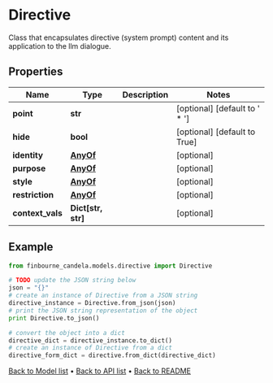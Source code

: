 # Directive

Class that encapsulates directive (system prompt) content and its application to the llm dialogue.      

## Properties
Name | Type | Description | Notes
------------ | ------------- | ------------- | -------------
**point** | **str** |  | [optional] [default to ' * ']
**hide** | **bool** |  | [optional] [default to True]
**identity** | [**AnyOf**](AnyOf.md) |  | [optional] 
**purpose** | [**AnyOf**](AnyOf.md) |  | [optional] 
**style** | [**AnyOf**](AnyOf.md) |  | [optional] 
**restriction** | [**AnyOf**](AnyOf.md) |  | [optional] 
**context_vals** | **Dict[str, str]** |  | [optional] 

## Example

```python
from finbourne_candela.models.directive import Directive

# TODO update the JSON string below
json = "{}"
# create an instance of Directive from a JSON string
directive_instance = Directive.from_json(json)
# print the JSON string representation of the object
print Directive.to_json()

# convert the object into a dict
directive_dict = directive_instance.to_dict()
# create an instance of Directive from a dict
directive_form_dict = directive.from_dict(directive_dict)
```
[Back to Model list](../README.md#documentation-for-models) &#8226; [Back to API list](../README.md#documentation-for-api-endpoints) &#8226; [Back to README](../README.md)



